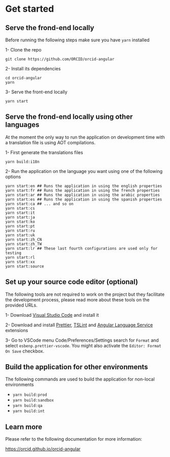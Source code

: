 # Get started

## Serve the frond-end locally

Before running the following steps make sure you have `yarn` installed

1- Clone the repo

```
git clone https://github.com/ORCID/orcid-angular
```

2- Install its dependencies

```
cd orcid-angular
yarn
```

3- Serve the front-end locally

```
yarn start
```

## Serve the frond-end locally using other languages

At the moment the only way to run the application on development time with a translation file is using AOT compilations.

1- First generate the translations files

```
yarn build:i18n
```

2- Run the application on the language you want using one of the following options

```
yarn start:en ## Runs the application in using the english properties
yarn start:fr ## Runs the application in using the french properties
yarn start:ar ## Runs the application in using the arabic properties
yarn start:es ## Runs the application in using the spanish properties
yarn start:ca ## ... and so on
yarn start:cs
yarn start:it
yarn start:ja
yarn start:ko
yarn start:pt
yarn start:ru
yarn start:uk
yarn start:zh_CN
yarn start:zh_TW
yarn start:lr ## These last fourth configurations are used only for testing
yarn start:rl
yarn start:xx
yarn start:source
```

## Set up your source code editor (optional)

The following tools are not required to work on the project but they facilitate the development process, please read more about these tools on the provided URLs.

1- Download [Visual Studio Code](https://code.visualstudio.com/) and install it

2- Download and install [Prettier](https://marketplace.visualstudio.com/items?itemName=esbenp.prettier-vscode), [TSLint](https://marketplace.visualstudio.com/items?itemName=ms-vscode.vscode-typescript-tslint-plugin) and [Angular Language Service](https://marketplace.visualstudio.com/items?itemName=Angular.ng-template) extensions

3- Go to VSCode menu Code/Preferences/Settings search for `Format` and select `esbenp.prettier-vscode`. You might also activate the `Editor: Format On Save` checkbox.

## Build the application for other environments

The following commands are used to build the application for non-local environments

- `yarn build:prod`
- `yarn build:sandbox`
- `yarn build:qa`
- `yarn build:int`
 
## Learn more

Please refer to the following documentation for more information:

https://orcid.github.io/orcid-angular
